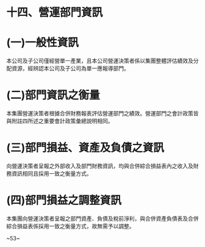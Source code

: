 # 十四、營運部門資訊

# (一)一般性資訊

本公司及子公司僅經營單一產業，且本公司營運決策者係以集團整體評估績效及分配資源，經辨認本公司及子公司為單一應報導部門。

# (二)部門資訊之衡量

本集團營運決策者根據合併財務報表評估營運部門之績效。營運部門之會計政策皆與附註四所述之重要會計政策彙總說明相同。

# (三)部門損益、資產及負債之資訊

向營運決策者呈報之外部收入及部門財務資訊，均與合併綜合損益表內之收入及財務資訊相同且採用一致之衡量方式。

# (四)部門損益之調整資訊

本集團向營運決策者呈報之部門資產、負債及稅前淨利，與合併資產負債表及合併綜合損益表係採用一致之衡量方式，故無需予以調整。

~53~

